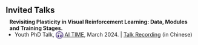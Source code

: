 <h1 id="invited-talks"></h1>  

<h2 style="margin: 30px 0px 10px;">Invited Talks</h2>

<h4 style="margin:0 10px 0;">Revisiting Plasticity in Visual Reinforcement Learning: Data, Modules and Training Stages.</h4> 

<ul style="margin: 0 0 20px;">
  <li>Youth PhD Talk, <a href="http://www.aitime.cn/"><autocolor><img src="/assets/Logo/AITIME.png" alt="AI TIME" width="19.778" height="20" style="vertical-align: middle;"> AI TIME</autocolor></a>, March 2024. | <a href="https://www.bilibili.com/video/BV1RF4m157Uh/">Talk Recording</a> (in Chinese)</li>
</ul>
